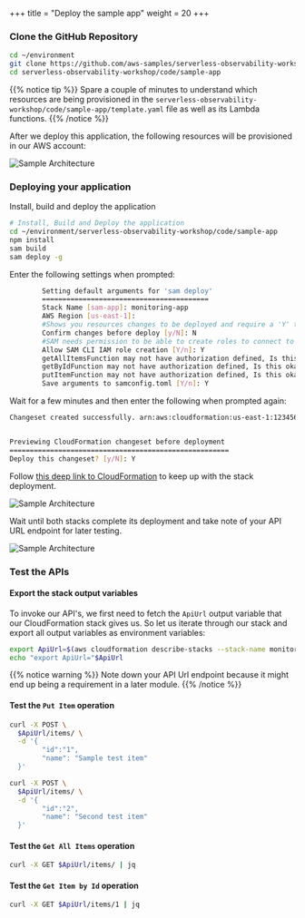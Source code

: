 +++
title = "Deploy the sample app"
weight = 20
+++

### Clone the GitHub Repository 

```sh
cd ~/environment
git clone https://github.com/aws-samples/serverless-observability-workshop.git
cd serverless-observability-workshop/code/sample-app
```

{{% notice tip %}}
Spare a couple of minutes to understand which resources are being provisioned in the `serverless-observability-workshop/code/sample-app/template.yaml` file as well as its Lambda functions.
{{% /notice %}}

After we deploy this application, the following resources will be provisioned in our AWS account:

![Sample Architecture](/images/architecture.png?width=40pc)

### Deploying your application

Install, build and deploy the application

```sh
# Install, Build and Deploy the application
cd ~/environment/serverless-observability-workshop/code/sample-app
npm install
sam build
sam deploy -g
```

Enter the following settings when prompted:

```sh
        Setting default arguments for 'sam deploy'
        =========================================
        Stack Name [sam-app]: monitoring-app
        AWS Region [us-east-1]: 
        #Shows you resources changes to be deployed and require a 'Y' to initiate deploy
        Confirm changes before deploy [y/N]: N
        #SAM needs permission to be able to create roles to connect to the resources in your template
        Allow SAM CLI IAM role creation [Y/n]: Y
        getAllItemsFunction may not have authorization defined, Is this okay? [y/N]: Y
        getByIdFunction may not have authorization defined, Is this okay? [y/N]: Y
        putItemFunction may not have authorization defined, Is this okay? [y/N]: Y
        Save arguments to samconfig.toml [Y/n]: Y 
```

Wait for a few minutes and then enter the following when prompted again:


```sh
Changeset created successfully. arn:aws:cloudformation:us-east-1:1234567890:changeSet/samcli-deploy135353414/3d893bb8-2ecf-4491-9022-0644f5534da


Previewing CloudFormation changeset before deployment
======================================================
Deploy this changeset? [y/N]: Y
```

Follow [this deep link to CloudFormation](https://console.aws.amazon.com/cloudformation/home#/stacks?filteringText=sam-&filteringStatus=active&viewNested=true&hideStacks=false&stackId=) to keep up with the stack deployment.

![Sample Architecture](/images/samstacks.png)

Wait until both stacks complete its deployment and take note of your API URL endpoint for later testing.

![Sample Architecture](/images/samstackcomplete.png)

### Test the APIs 

#### Export the stack output variables

To invoke our API's, we first need to fetch the `ApiUrl` output variable that our CloudFormation stack gives us. So let us iterate through our stack and export all output variables as environment variables:

```sh
export ApiUrl=$(aws cloudformation describe-stacks --stack-name monitoring-app --output json | jq '.Stacks[].Outputs[] | select(.OutputKey=="ApiUrl") | .OutputValue' | sed -e 's/^"//'  -e 's/"$//')
echo "export ApiUrl="$ApiUrl
```

{{% notice warning %}}
Note down your API Url endpoint because it might end up being a requirement in a later module.
{{% /notice %}}


#### Test the `Put Item` operation

```sh
curl -X POST \
  $ApiUrl/items/ \
  -d '{
        "id":"1",  
        "name": "Sample test item"
  }'

curl -X POST \
  $ApiUrl/items/ \
  -d '{
        "id":"2",  
        "name": "Second test item"
  }'
```

#### Test the `Get All Items` operation

```sh
curl -X GET $ApiUrl/items/ | jq
```

#### Test the `Get Item by Id` operation

```sh
curl -X GET $ApiUrl/items/1 | jq
```